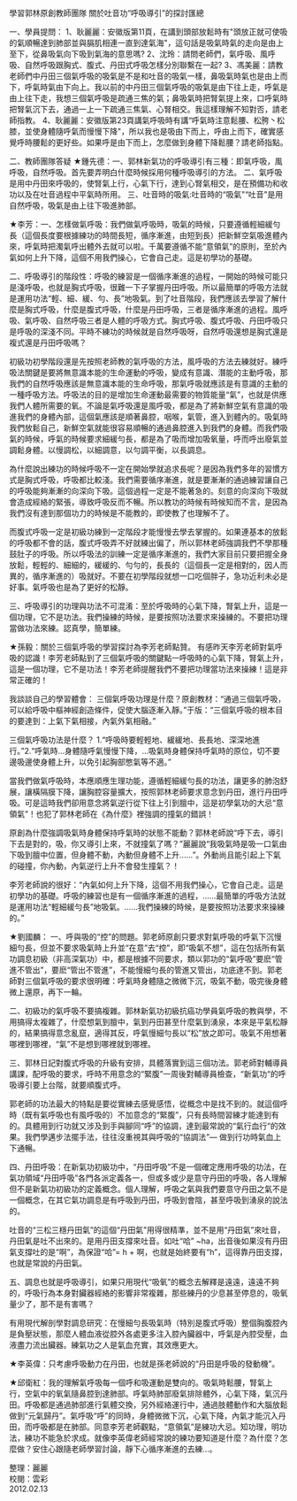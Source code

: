 學習郭林原創教師團隊
關於吐音功“呼吸導引”的探討匯總

一、學員提問：
1、耿麗麗：安徽版第11頁，在講到頭部放鬆時有"頭放正就可使吸的氣順暢達到肺部並與膈肌相連一直到達氣海"，這句話是吸氣時氣的走向是由上至下，從鼻吸氣向下吸到氣海的意思嗎?
2、沈玲：請問老師們，氣呼吸、風呼吸、自然呼吸跟胸式、腹式、丹田式呼吸怎樣分別聯繫在一起?
3、馮美麗：請教老師們中丹田三個氣呼吸的吸氣是不是和吐音的吸氣一樣，鼻吸氣時氣也是由上而下，呼氣時氣由下向上。我以前的中丹田三個氣呼吸的吸氣是由下往上走，呼氣是由上往下走，我想三個氣呼吸是疏通三焦的氣；鼻吸氣時把腎氣提上來，口呼氣時把腎氣沉下去，通過一上一下疏通三焦氣、心腎相交。我這樣理解不知對否，請老師指教。
4、耿麗麗：安徽版第23頁講氣呼吸時有講“呼氣時注意鬆腰、松胯丶松膝，並使身體隨呼氣而慢慢下降"，所以我也是吸由下而上，呼由上而下，確實感覺呼時腰鬆的更好些。如果呼是由下而上，怎麼做到身體下降鬆腰？請老師指點。

二、教師團隊答疑
★鍾先德：一、郭林新氣功的呼吸導引有三種：即氣呼吸，風呼吸，自然呼吸。首先要弄明白什麼時候採用何種呼吸導引的方法。
二、氣呼吸是用中丹田來呼吸的，使腎氣上行，心氣下行，達到心腎氣相交，是在預備功和收功以及在吐音過程中平氣時所用。
三、吐音時的吸氣:吐音時的“吸氣"“吐音"是用自然呼吸，吸氣是由上往下吸進肺部。

★李芳：一、怎樣做氣呼吸：我們做氣呼吸時，吸氣的時候，只要遵循輕細緩勻長（這個長度要根據練功的時間長短，循序漸進，由短到長）把新鮮空氣吸進體內來，呼氣時把濁氣呼出體外去就可以啦。千萬要遵循不能“意領氣”的原則，至於內氣如何上升下降，這個不用我們操心，它會自己走。這是初學功的基礎。

二、呼吸導引的階段性：呼吸的練習是一個循序漸進的過程，一開始的時候可能只是淺呼吸，也就是胸式呼吸，很難一下子掌握丹田呼吸。所以最簡單的呼吸方法就是運用功法“輕、細、緩、勻、長”地吸氣。到了吐音階段，我們應該去學習了解什麼是胸式呼吸，什麼是腹式呼吸，什麼是丹田呼吸，三者是循序漸進的過程。風呼吸、氣呼吸、自然呼吸三者是人體的呼吸方式。胸式呼吸、腹式呼吸、丹田呼吸只是呼吸的深淺不同。平時不練功的時候就是自然呼吸呀，自然呼吸還想是胸式還是複式還是丹田呼吸嗎？

初級功初學階段還是先按照老師教的氣呼吸的方法，風呼吸的方法去練就好。練呼吸法關鍵是要將無意識本能的生命運動的呼吸，變成有意識、潛能的主動呼吸，那我們的自然呼吸應該是無意識本能的生命呼吸，那氣呼吸就應該是有意識的主動的一種呼吸方法。呼吸法的目的是增加生命運動最需要的物質能量“氣”，也就是供應我們人體所需要的氧。不論是氣呼吸還是風呼吸，都是為了將新鮮空氣有意識的吸進我們的身體內部，這個氣應該是順著鼻腔，咽喉，氣管，進入到體內的。吸氣時我們放鬆自己，新鮮空氣就能很容易順暢的通過鼻腔進入到我們的身體。而我們吸氣的時候，呼氣的時候要求細緩勻長，都是為了吸而增加吸氧量，呼而呼出廢氣並調鬆身體。以慢調松，以細調意，以勻調平衡，以長調息。

為什麼說出練功的時候呼吸不一定在開始學就追求長呢？是因為我們多年的習慣方式是胸式呼吸，呼吸都比較淺。我們需要循序漸進，就是要漸漸的通過練習讓自己的呼吸能夠漸漸的向深向下吸。這個過程一定是不能著急的。刻意的向深向下吸就會造成經絡的緊張，導致呼吸反而不暢。所以教功的時候有時候知而不言，是因為我們沒有達到那個功力的時候是不能教的，即使教了也理解不了。

而腹式呼吸一定是初級功練到一定階段才能慢慢去學去掌握的。如果連基本的放鬆的呼吸都不會的話，腹式呼吸弄不好就練出偏了，所以郭林老師強調我們不學那種鼓肚子的呼吸。所以呼吸法的訓練一定是循序漸進的，我們大家目前只要把握全身放鬆，輕輕的、細細的，緩緩的、勻勻的，長長的（這個長一定是相對的，因人而異的，循序漸進的）吸就好。不要在初學階段就想一口吃個胖子，急功近利未必是好事。氣呼吸也是為了更好的松靜。

三、呼吸導引的功理與功法不可混淆：至於呼吸時的心氣下降，腎氣上升，這是一個功理，它不是功法。我們操練的時候，是要按照功法要求來操練的。不要把功理當做功法來練。認真學，簡單練。

★孫毅：關於三個氣呼吸的學習探討為李芳老師點贊。
有感昨天李芳老師對氣呼吸的認識！李芳老師點到了三個氣呼吸的關鍵點一呼吸時的心氣下降，腎氣上升，這是一個功理，它不是功法！李芳老師提醒我們不要把功理當功法來操練！這是非常正確的！

我談談自己的學習體會：
三個氣呼吸功理是什麼？原創教材：“通過三個氣呼吸，可以給呼吸中樞神經創造條件，促使大腦逐漸入靜。”于版：“三個氣呼吸的根本目的要達到：上氣下氣相接，內氣外氣相融。”

三個氣呼吸功法是什麼？ 1.“呼吸時要輕輕地、緩緩地、長長地、深深地進行。”2.“呼氣時…身體隨呼氣慢慢下降，…吸氣時身體保持呼氣時的原位，切不要邊吸邊使身體上升，以免引起胸部憋氣等不適。”

當我們做氣呼吸時，本應順應生理功能，遵循輕細緩勻長的功法，讓更多的肺泡舒展，讓橫隔膜下降，讓胸腔容量擴大，按照郭林老師要求意念到丹田，進行丹田呼吸。可是這時我們卻用意念將氣逆行從下往上引到膻中，這是初學氣功的大忌“意領氣”！也犯了郭林老師在《為什麼》裡強調的撞氣的錯誤！

原創為什麼強調吸氣時身體保持呼氣時的狀態不能動？郭林老師說“呼下去，導引下去是對的，吸，你又導引上來，不就撞氣了嗎？”麗麗說“我吸氣時是吸一口氣由下吸到膻中位置，但身體不動，內動但身體不上升……”。外動尚且能引起上下氣的碰撞，你內動，內氣逆行上升不會發生撞氣？！

李芳老師說的很好：“內氣如何上升下降，這個不用我們操心，它會自己走。這是初學功的基礎。呼吸的練習也是有一個循序漸進的過程，……最簡單的呼吸方法就是運用功法“輕細緩勻長”地吸氣。……我們操練的時候，是要按照功法要求來操練的。”

★劉國麟： 一、呼與吸的“控”的問題。郭老師原創只要求對氣呼吸的呼氣下沉慢細勻長，但並不要求吸氣時上升並“在意”去“控”，即“吸氣不想”，這在包括所有氣功調息初級（非高深氣功）中，都是根據不同要求，類以郭功的“氣呼吸”要麽“管進不管出”，要麽“管出不管進”，不能慢細勻長的管進又管出，功底達不到。郭老師對三個氣呼吸的要求很明確：呼氣時身體隨之微微下沉，吸氣不動，吸完後身體微上還原，再下一輪。

二、初級功的氣呼吸不要搞複雜。郭林新氣功初級抗癌功學員氣呼吸的教與學，不用搞得太複雜了，什麼想氣到膻中，氣到丹田甚至什麼氣到湧泉，本來是平氣松靜的，結果搞得意念亂竄，適得其反，呼氣慢細勻長以“松”放之即可。吸氣不用想著哪裡到哪裡，“氣”不是想到哪裡就到哪裡。

三、郭林日記對腹式呼吸的升級有安排，具體落實到這三個功法。郭老師對輔導員講課，配呼吸的要求，呼時不用意念的“緊腹”一周後對輔導員檢查，“新氣功“的呼吸導引要上台階，就要順腹式呼。

郭老師的功法最大的特點是要從實練去感覺感悟，從概念中是找不到的。就這個呼時（既有氣呼吸也有風呼吸的）不加意念的“緊腹”，只有長時間習練才能達到有的。具體用到行功就又涉及到手與腳同“呼”的協調，達到最常說的“氣行血行“的效果。我們學邁步法擺手法，往往沒重視其與呼吸的“協調法”— 做到行功時氣血上下通暢。

四、丹田呼吸：在新氣功初級功中，“丹田呼吸”不是一個確定應用呼吸的功法，在氣功領域“丹田呼吸”各門各派定義各一，但或多或少是意守丹田的呼吸，各人理解但不是新氣功初級功的定義概念。個人理解，呼吸之氣與我們要意守丹田之氣不是一個概念，在其它氣功調息是有呼吸到丹田，呼吸到會陰，甚至呼吸到湧泉的說法的。

吐音的“三松三穩丹田氣”的這個“丹田氣”用得很精準，並不是用“丹田氣”來吐音，丹田氣是吐不出來的。是用丹田支撐來吐音。如吐“哈” ~ha，出音後如果沒有丹田氣支撐吐的是“啊”，為保證“哈”= h + 啊，也就是始終要有“h”，這得靠丹田支撐，也就是常說的丹田氣。

五、調息也就是呼吸導引，如果只用現代“吸氧”的概念去解釋是遠遠，遠遠不夠的，呼吸行為本身對臟器經絡的影響非常複雜，那些練丹的少息甚至停息的，吸氧量少了，那不是有害嗎？

有用現代解剖學對調息研究：在慢細勻長吸氣時（特別是腹式呼吸）整個胸腹腔內是負壓狀態，那麼人體血液從腔外各處更多注入腔內臟器中，呼氣是內腔受壓，血液盡力流出臟器。練氣功之人是氣血充實，其效應更大。

★李英偉：只考慮呼吸動力在丹田，也就是孫老師說的“丹田是呼吸的發動機”。

★邱衛紅：我的理解氣呼吸每一個呼和吸運動是雙向的。吸氣時鬆腰，腎氣上行，空氣中的氧氣隨鼻腔到達肺部。呼氣時肺部廢氣排除體外，心氣下降，氣沉丹田。呼吸都是通過肺部進行氣體交換，另外經絡運行中，通過肢體動作和大腦放鬆做到“元氣歸丹”。氣呼吸“呼”的同時，身體微微下沉，心氣下降，內氣才能沉入丹田，而呼吸都是在肺部。同意李芳老師觀點，“意領氣”是練功大忌。知功理，明功法，練功不能急於求成。就像李英偉老師經常說的練功要知道是什麼？為什麼？怎麼做？安住心跟隨老師學習討論，靜下心循序漸進的去練…。

整理：麗麗  
校閱：雲彩  
2012.02.13

